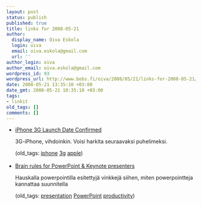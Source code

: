 ```yaml
---
layout: post
status: publish
published: true
title: links for 2008-05-21
author:
  display_name: Oiva Eskola
  login: oiva
  email: oiva.eskola@gmail.com
  url: ''
author_login: oiva
author_email: oiva.eskola@gmail.com
wordpress_id: 93
wordpress_url: http://www.bobs.fi/oiva/2008/05/21/links-for-2008-05-21/
date: 2008-05-21 13:35:10 +03:00
date_gmt: 2008-05-21 10:35:10 +03:00
tags:
- linkit
old_tags: []
comments: []
---
```

<ul class="delicious">
<li>
<div class="delicious-link"><a href="http://gizmodo.com/391960/iphone-3g-launch-date-confirmed">iPhone 3G Launch Date Confirmed</a></div></p>
<div class="delicious-extended">3G-iPhone, vihdoinkin. Voisi harkita seuraavaksi puhelimeksi.</div></p>
<div class="delicious-tags">(old_tags: <a href="http://del.icio.us/oiva/iphone">iphone</a> <a href="http://del.icio.us/oiva/3g">3g</a> <a href="http://del.icio.us/oiva/apple">apple</a>)</div><br />
	</li>
<li>
<div class="delicious-link"><a href="http://www.presentationzen.com/presentationzen/2008/05/brain-rules-for.html">Brain rules for PowerPoint & Keynote presenters</a></div></p>
<div class="delicious-extended">Hauskalla powerpointilla esitettyjä vinkkejä siihen, miten powerpointteja kannattaa suunnitella</div></p>
<div class="delicious-tags">(old_tags: <a href="http://del.icio.us/oiva/presentation">presentation</a> <a href="http://del.icio.us/oiva/PowerPoint">PowerPoint</a> <a href="http://del.icio.us/oiva/productivity">productivity</a>)</div><br />
	</li>
</ul>
